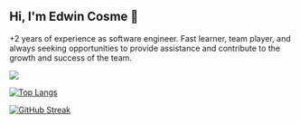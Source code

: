 ## Hi, I'm Edwin Cosme 👋

+2 years of experience as software engineer. Fast learner, team
 player, and always seeking opportunities to provide assistance and contribute to the growth and success of the team.

![](https://komarev.com/ghpvc/?username=adriancosme&style=flat-square)

<!-- [![Anurag's GitHub stats](https://github-readme-stats.vercel.app/api?username=adriancosme)](https://github.com/anuraghazra/github-readme-stats) -->

[![Top Langs](https://github-readme-stats.vercel.app/api/top-langs/?username=adriancosme&show_icons=true&locale=en&layout=compact)](https://github.com/anuraghazra/github-readme-stats)

<!-- [![Harlok's WakaTime stats](https://github-readme-stats.vercel.app/api/wakatime?username=adriancosme&locale=en&layout=compact)](https://github.com/anuraghazra/github-readme-stats) -->

[![GitHub Streak](https://streak-stats.demolab.com/?user=adriancosme)](https://git.io/streak-stats)
